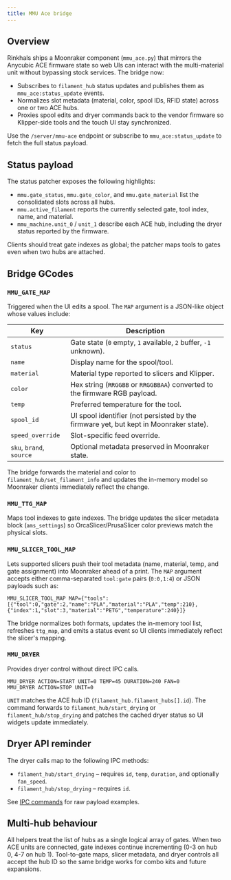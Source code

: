 ```yaml
---
title: MMU Ace bridge
---
```


## Overview

Rinkhals ships a Moonraker component (`mmu_ace.py`) that mirrors the Anycubic ACE firmware state so web UIs can interact with the multi-material unit without bypassing stock services. The bridge now:

- Subscribes to `filament_hub` status updates and publishes them as `mmu_ace:status_update` events.
- Normalizes slot metadata (material, color, spool IDs, RFID state) across one or two ACE hubs.
- Proxies spool edits and dryer commands back to the vendor firmware so Klipper-side tools and the touch UI stay synchronized.

Use the `/server/mmu-ace` endpoint or subscribe to `mmu_ace:status_update` to fetch the full status payload.

## Status payload

The status patcher exposes the following highlights:

- `mmu.gate_status`, `mmu.gate_color`, and `mmu.gate_material` list the consolidated slots across all hubs.
- `mmu.active_filament` reports the currently selected gate, tool index, name, and material.
- `mmu_machine.unit_0` / `unit_1` describe each ACE hub, including the dryer status reported by the firmware.

Clients should treat gate indexes as global; the patcher maps tools to gates even when two hubs are attached.

## Bridge GCodes

### `MMU_GATE_MAP`

Triggered when the UI edits a spool. The `MAP` argument is a JSON-like object whose values include:

| Key | Description |
| --- | --- |
| `status` | Gate state (`0` empty, `1` available, `2` buffer, `-1` unknown). |
| `name` | Display name for the spool/tool. |
| `material` | Material type reported to slicers and Klipper. |
| `color` | Hex string (`RRGGBB` or `RRGGBBAA`) converted to the firmware RGB payload. |
| `temp` | Preferred temperature for the tool. |
| `spool_id` | UI spool identifier (not persisted by the firmware yet, but kept in Moonraker state). |
| `speed_override` | Slot-specific feed override. |
| `sku`, `brand`, `source` | Optional metadata preserved in Moonraker state. |

The bridge forwards the material and color to `filament_hub/set_filament_info` and updates the in-memory model so Moonraker clients immediately reflect the change.

### `MMU_TTG_MAP`

Maps tool indexes to gate indexes. The bridge updates the slicer metadata block (`ams_settings`) so OrcaSlicer/PrusaSlicer color previews match the physical slots.

### `MMU_SLICER_TOOL_MAP`

Lets supported slicers push their tool metadata (name, material, temp, and gate assignment) into Moonraker ahead of a print. The `MAP` argument accepts either comma-separated `tool:gate` pairs (`0:0,1:4`) or JSON payloads such as:

```
MMU_SLICER_TOOL_MAP MAP={"tools":[{"tool":0,"gate":2,"name":"PLA","material":"PLA","temp":210},{"index":1,"slot":3,"material":"PETG","temperature":240}]}
```

The bridge normalizes both formats, updates the in-memory tool list, refreshes `ttg_map`, and emits a status event so UI clients immediately reflect the slicer's mapping.

### `MMU_DRYER`

Provides dryer control without direct IPC calls.

```
MMU_DRYER ACTION=START UNIT=0 TEMP=45 DURATION=240 FAN=0
MMU_DRYER ACTION=STOP UNIT=0
```

`UNIT` matches the ACE hub ID (`filament_hub.filament_hubs[].id`). The command forwards to `filament_hub/start_drying` or `filament_hub/stop_drying` and patches the cached dryer status so UI widgets update immediately.

## Dryer API reminder

The dryer calls map to the following IPC methods:

- `filament_hub/start_drying` – requires `id`, `temp`, `duration`, and optionally `fan_speed`.
- `filament_hub/stop_drying` – requires `id`.

See [IPC commands](./ipc-commands.md) for raw payload examples.

## Multi-hub behaviour

All helpers treat the list of hubs as a single logical array of gates. When two ACE units are connected, gate indexes continue incrementing (0-3 on hub 0, 4-7 on hub 1). Tool-to-gate maps, slicer metadata, and dryer controls all accept the hub ID so the same bridge works for combo kits and future expansions.

